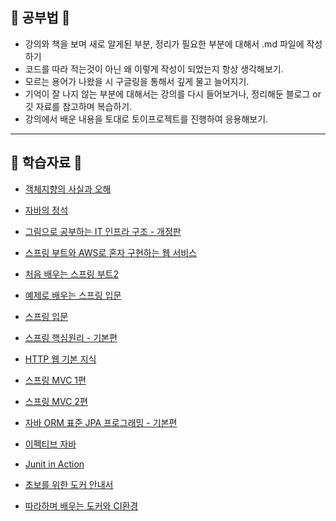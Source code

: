 ## 🏫 공부법 🏫

- 강의와 책을 보며 새로 알게된 부분, 정리가 필요한 부분에 대해서 .md 파일에 작성하기
- 코드를 따라 적는것이 아닌 왜 이렇게 작성이 되었는지 항상 생각해보기.
- 모르는 용어가 나왔을 시 구글링을 통해서 깊게 물고 늘어지기.
- 기억이 잘 나지 않는 부분에 대해서는 강의를 다시 들어보거나, 정리해둔 블로그 or 깃 자료를 참고하며 복습하기.
- 강의에서 배운 내용을 토대로 토이프로젝트를 진행하여 응용해보기.

---

## 📗 학습자료 📗

- [객체지향의 사실과 오해](https://search.shopping.naver.com/search/all?where=all&frm=NVSCTAB&query=%EA%B0%9D%EC%B2%B4%EC%A7%80%ED%96%A5%EC%9D%98+%EC%82%AC%EC%8B%A4%EA%B3%BC+%EC%98%A4%ED%95%B4)

- [자바의 정석](https://search.shopping.naver.com/search/all?query=%EC%9E%90%EB%B0%94%EC%9D%98%20%EC%A0%95%EC%84%9D&frm=NVSHATC&prevQuery=%EA%B0%9D%EC%B2%B4%EC%A7%80%ED%96%A5%EC%9D%98%20%EC%82%AC%EC%8B%A4%EA%B3%BC%20%EC%98%A4%ED%95%B4)

- [그림으로 공부하는 IT 인프라 구조 - 개정판](https://search.shopping.naver.com/search/all?query=%EA%B7%B8%EB%A6%BC%EC%9C%BC%EB%A1%9C%20%EA%B3%B5%EB%B6%80%ED%95%98%EB%8A%94%20IT%20%EC%9D%B8%ED%94%84%EB%9D%BC&frm=NVSHATC&prevQuery=%EA%B7%B8%EB%A6%BC%EC%9C%BC%EB%A1%9C%20%EA%B3%B5%EB%B6%80%ED%95%98%EB%8A%94)

- [스프링 부트와 AWS로 혼자 구현하는 웹 서비스](https://book.naver.com/bookdb/book_detail.nhn?bid=15871738)

- [처음 배우는 스프링 부트2](https://book.naver.com/bookdb/book_detail.nhn?bid=14031681)

- [예제로 배우는 스프링 입문](https://www.inflearn.com/course/spring_revised_edition)

- [스프링 입문](https://www.inflearn.com/course/%EC%8A%A4%ED%94%84%EB%A7%81-%EC%9E%85%EB%AC%B8-%EC%8A%A4%ED%94%84%EB%A7%81%EB%B6%80%ED%8A%B8)

- [스프링 핵심원리 - 기본편](https://www.inflearn.com/course/%EC%8A%A4%ED%94%84%EB%A7%81-%ED%95%B5%EC%8B%AC-%EC%9B%90%EB%A6%AC-%EA%B8%B0%EB%B3%B8%ED%8E%B8)

- [HTTP 웹 기본 지식](https://www.inflearn.com/course/http-%EC%9B%B9-%EB%84%A4%ED%8A%B8%EC%9B%8C%ED%81%AC)

- [스프링 MVC 1편](https://www.inflearn.com/course/%EC%8A%A4%ED%94%84%EB%A7%81-mvc-1#)

- [스프링 MVC 2편](https://www.inflearn.com/course/%EC%8A%A4%ED%94%84%EB%A7%81-mvc-2)

- [자바 ORM 표준 JPA 프로그래밍 - 기본편](https://www.inflearn.com/course/ORM-JPA-Basic)

- [이펙티브 자바](https://book.naver.com/bookdb/book_detail.nhn?bid=14097515)

- [Junit in Action](https://book.naver.com/bookdb/book_detail.nhn?bid=6673461)

- [초보를 위한 도커 안내서](https://www.inflearn.com/course/%EB%8F%84%EC%BB%A4-%EC%9E%85%EB%AC%B8/dashboard)

- [따라하며 배우는 도커와 CI환경](https://www.inflearn.com/course/%EB%94%B0%EB%9D%BC%ED%95%98%EB%A9%B0-%EB%B0%B0%EC%9A%B0%EB%8A%94-%EB%8F%84%EC%BB%A4-ci)
